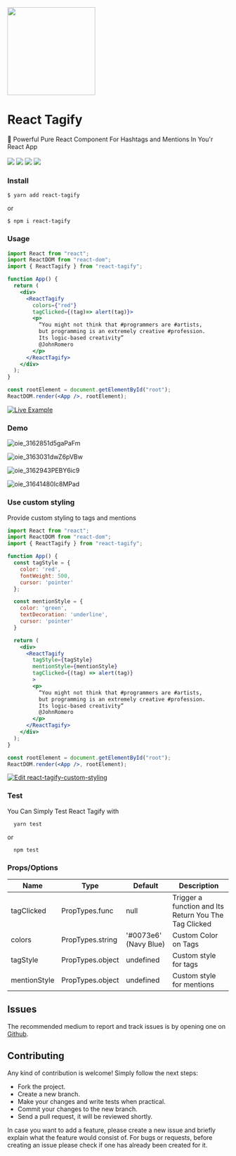 <img src="https://sinafarhadi.ir/assets/images/react-tagify.png" width="200"/>

# React Tagify
📛 Powerful Pure React Component For Hashtags and Mentions In You'r React App
<br />
<br />
<img src="https://img.shields.io/github/package-json/v/E-RROR/react-tagify/master?color=green&label=Version&style=flat-square"/>
<span>
<img src="https://img.shields.io/npm/v/react-tagify?color=red&style=flat-square" />
</span>
<span>
<img src="https://img.shields.io/npm/dw/react-tagify?style=flat-square" />
</span>
<span>
<img src="https://img.shields.io/github/size/E-RROR/react-tagify/lib/ReactTagify.js?style=flat-square" />
</span>

### Install
```
$ yarn add react-tagify
```
or
```
$ npm i react-tagify
```
### Usage
```jsx
import React from "react";
import ReactDOM from "react-dom";
import { ReactTagify } from "react-tagify";

function App() {
  return (
    <div>
      <ReactTagify 
        colors={"red"} 
        tagClicked={(tag)=> alert(tag)}>
        <p>
          “You might not think that #programmers are #artists,
          but programming is an extremely creative #profession.
          Its logic-based creativity”
          @JohnRomero
        </p>
      </ReactTagify>
    </div>
  );
}

const rootElement = document.getElementById("root");
ReactDOM.render(<App />, rootElement);
```
[![Live Example](https://codesandbox.io/static/img/play-codesandbox.svg)](https://codesandbox.io/s/react-tagify-example-1-rr3gf?fontsize=14&hidenavigation=1&theme=dark)

### Demo

![oie_3162851d5gaPaFm](https://user-images.githubusercontent.com/25178257/71611319-e0e2e180-2bbd-11ea-8cc5-e9e2c2b91a7f.gif)

![oie_3163031dwZ6pVBw](https://user-images.githubusercontent.com/25178257/71611320-e0e2e180-2bbd-11ea-9c73-5fd21359a393.gif)

![oie_3162943PEBY6ic9](https://user-images.githubusercontent.com/25178257/71611321-e0e2e180-2bbd-11ea-8822-9e6d63a5779c.gif)

![oie_31641480Ic8MPad](https://user-images.githubusercontent.com/25178257/71611397-70889000-2bbe-11ea-863e-3ac79b8342ec.gif)


### Use custom styling
Provide custom styling to tags and mentions

```jsx
import React from "react";
import ReactDOM from "react-dom";
import { ReactTagify } from "react-tagify";

function App() {
  const tagStyle = {
    color: 'red',
    fontWeight: 500,
    cursor: 'pointer'
  };

  const mentionStyle = {
    color: 'green',
    textDecoration: 'underline',
    cursor: 'pointer'
  }

  return (
    <div>
      <ReactTagify 
        tagStyle={tagStyle}
        mentionStyle={mentionStyle}
        tagClicked={(tag) => alert(tag)}
        >
        <p>
          “You might not think that #programmers are #artists,
          but programming is an extremely creative #profession.
          Its logic-based creativity”
          @JohnRomero
        </p>
      </ReactTagify>
    </div>
  );
}

const rootElement = document.getElementById("root");
ReactDOM.render(<App />, rootElement);
```
[![Edit react-tagify-custom-styling](https://codesandbox.io/static/img/play-codesandbox.svg)](https://codesandbox.io/s/cocky-rosalind-z3izz?fontsize=14&hidenavigation=1&theme=dark)



### Test
You Can Simply Test React Tagify with

```shell
  yarn test
```
or 
```shell
  npm test
```


### Props/Options

| Name | Type| Default | Description |
| --- | --- | --- | --- |
| tagClicked | PropTypes.func | null | Trigger a function and Its Return You The Tag Clicked |
| colors  | PropTypes.string | '#0073e6' (Navy Blue) | Custom Color on Tags |
| tagStyle  | PropTypes.object | undefined | Custom style for tags |
| mentionStyle  | PropTypes.object | undefined | Custom style for mentions |


## Issues
The recommended medium to report and track issues is by opening one on [Github](https://github.com/E-RROR/react-tagify/issues).

## Contributing
 Any kind of contribution is welcome! Simply follow the next steps:

* Fork the project.
* Create a new branch.
* Make your changes and write tests when practical.
* Commit your changes to the new branch.
* Send a pull request, it will be reviewed shortly.

In case you want to add a feature, please create a new issue and briefly explain what the feature would consist of. For bugs or requests, before creating an issue please check if one has already been created for it.
